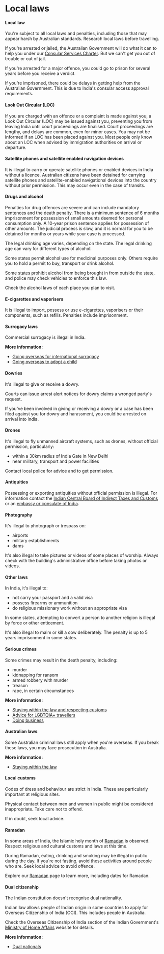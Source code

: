 # Local laws

#### Local law

You're subject to all local laws and penalties, including those that may appear harsh by Australian standards. Research local laws before travelling.

If you're arrested or jailed, the Australian Government will do what it can to help you under our [Consular Services Charter](/consular-services/consular-services-charter "Consular Services Charter"). But we can't get you out of trouble or out of jail.

If you're arrested for a major offence, you could go to prison for several years before you receive a verdict.

If you're imprisoned, there could be delays in getting help from the Australian Government. This is due to India's consular access approval requirements.

#### Look Out Circular (LOC)

If you are charged with an offence or a complaint is made against you, a Look Out Circular (LOC) may be issued against you, preventing you from leaving India until court proceedings are finalised. Court proceedings are lengthy, and delays are common, even for minor cases. You may not be informed if an LOC has been placed against you. Most people only know about an LOC when advised by immigration authorities on arrival or departure.

#### Satellite phones and satellite enabled navigation devices

It is illegal to carry or operate satellite phones or enabled devices in India without a licence. Australian citizens have been detained for carrying satellite phones and satellite-enabled navigational devices into the country without prior permission. This may occur even in the case of transits.

#### Drugs and alcohol

Penalties for drug offences are severe and can include mandatory sentences and the death penalty. There is a minimum sentence of 6 months imprisonment for possession of small amounts deemed for personal consumption only. A 10-year prison sentence applies for possession of other amounts. The judicial process is slow, and it is normal for you to be detained for months or years while your case is processed.

The legal drinking age varies, depending on the state. The legal drinking age can vary for different types of alcohol.

Some states permit alcohol use for medicinal purposes only. Others require you to hold a permit to buy, transport or drink alcohol.

Some states prohibit alcohol from being brought in from outside the state, and police may check vehicles to enforce this law.

Check the alcohol laws of each place you plan to visit.

#### E-cigarettes and vaporisers

It is illegal to import, possess or use e-cigarettes, vaporisers or their components, such as refills. Penalties include imprisonment.

#### Surrogacy laws

Commercial surrogacy is illegal in India.

**More information:**

* [Going overseas for international surrogacy](/before-you-go/activities/surrogacy "Going overseas for international surrogacy")
* [Going overseas to adopt a child](/before-you-go/activities/adoption "Going overseas to adopt a child")

#### Dowries

It's illegal to give or receive a dowry.

Courts can issue arrest alert notices for dowry claims a wronged party's request.

If you've been involved in giving or receiving a dowry or a case has been filed against you for dowry and harassment, you could be arrested on arrival into India.

#### Drones

It's illegal to fly unmanned aircraft systems, such as drones, without official permission, particularly:

* within a 30km radius of India Gate in New Delhi
* near military, transport and power facilities

Contact local police for advice and to get permission.

#### Antiquities

Possessing or exporting antiquities without official permission is illegal. For information contact the [Indian Central Board of Indirect Taxes and Customs](https://www.cbic.gov.in/) or an [embassy or consulate of India](https://protocol.dfat.gov.au/Public/Missions/91).

#### Photography

It's illegal to photograph or trespass on:

* airports
* military establishments
* dams

It's also illegal to take pictures or videos of some places of worship. Always check with the building's administrative office before taking photos or videos.

#### Other laws

In India, it's illegal to:

* not carry your passport and a valid visa
* possess firearms or ammunition
* do religious missionary work without an appropriate visa

In some states, attempting to convert a person to another religion is illegal by force or other enticement.

It's also illegal to maim or kill a cow deliberately. The penalty is up to 5 years imprisonment in some states.

#### Serious crimes

Some crimes may result in the death penalty, including:

* murder
* kidnapping for ransom
* armed robbery with murder
* treason
* rape, in certain circumstances

**More information:**

* [Staying within the law and respecting customs](/before-you-go/laws "Staying within the law")
* [Advice for LGBTQIA+ travellers](/before-you-go/who-you-are/LGBTQIA "Advice for LGBTQIA+ travellers")
* [Doing business](/before-you-go/activities/business "Going overseas for business")

#### Australian laws

Some Australian criminal laws still apply when you're overseas. If you break these laws, you may face prosecution in Australia.

**More information:**

* [Staying within the law](/before-you-go/laws "Staying within the law")

#### Local customs

Codes of dress and behaviour are strict in India. These are particularly important at religious sites.

Physical contact between men and women in public might be considered inappropriate. Take care not to offend.

If in doubt, seek local advice.

#### Ramadan

In some areas of India, the Islamic holy month of [Ramadan](https://www.smartraveller.gov.au/before-you-go/major-events/ramadan) is observed. Respect religious and cultural customs and laws at this time.

During Ramadan, eating, drinking and smoking may be illegal in public during the day. If you're not fasting, avoid these activities around people who are. Seek local advice to avoid offence.

Explore our [Ramadan](https://www.smartraveller.gov.au/before-you-go/major-events/ramadan) page to learn more, including dates for Ramadan.

#### Dual citizenship

The Indian constitution doesn't recognise dual nationality.

Indian law allows people of Indian origin in some countries to apply for Overseas Citizenship of India (OCI). This includes people in Australia.

Check the Overseas Citizenship of India section of the Indian Government's [Ministry of Home Affairs](//ociservices.gov.in/) website for details.

**More information:**

* [Dual nationals](/before-you-go/who-you-are/dual-nationals "Advice for dual nationals")